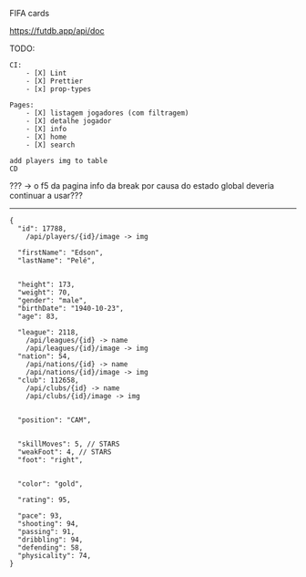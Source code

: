 FIFA cards

https://futdb.app/api/doc

TODO:

    CI:
        - [X] Lint
        - [X] Prettier
        - [x] prop-types

    Pages:
        - [X] listagem jogadores (com filtragem)
        - [X] detalhe jogador
        - [X] info
        - [X] home
        - [X] search

    add players img to table
    CD

???
-> o f5 da pagina info da break por causa do estado global
deveria continuar a usar???

---------------------------------------

    {
      "id": 17788,
        /api/players/{id}/image -> img

      "firstName": "Edson",
      "lastName": "Pelé",


      "height": 173,
      "weight": 70,
      "gender": "male",
      "birthDate": "1940-10-23",
      "age": 83,

      "league": 2118,
        /api/leagues/{id} -> name
        /api/leagues/{id}/image -> img
      "nation": 54,
        /api/nations/{id} -> name
        /api/nations/{id}/image -> img
      "club": 112658,
        /api/clubs/{id} -> name
        /api/clubs/{id}/image -> img


      "position": "CAM",


      "skillMoves": 5, // STARS
      "weakFoot": 4, // STARS
      "foot": "right",


      "color": "gold",

      "rating": 95,

      "pace": 93,
      "shooting": 94,
      "passing": 91,
      "dribbling": 94,
      "defending": 58,
      "physicality": 74,
    }
